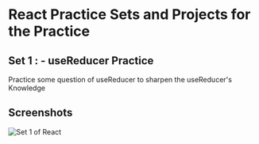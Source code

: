 # React Practice Sets and Projects for the Practice 


## Set 1 : - useReducer Practice 

Practice some question of useReducer to sharpen the useReducer's Knowledge


## Screenshots

![Set 1 of React](c:\Users\pc\Pictures\Screenshots\react1.png) 
